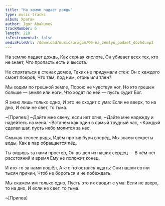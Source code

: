 ```yaml
---
title: "На землю падает дождь"
type: music-tracks
album: Ураган
author: Igor Abakumov
trackNumber: 6
length: 210
isInstrumental: false
mediaFileUrl: /download/music/uragan/06-na_zemlyu_padaet_dozhd.mp3
---
```


На землю падает дождь,
Как серная кислота,
Он убивает всех тех, кто не знает,
Что пропасть есть и высота.

Не спрятаться в стенах домов,
Таких не придумали стен:
Он с каждого смоет покров,
Что там, под ним, огонь или тлен?

Мы ходим по грешной земле,
Порою не чувствуя ног,
Но кто грешен больше — земля или ноги,
Что ходят по ней — пусть судит Бог.

Я знаю лишь только одно,
И это не сходит с ума:
Если не вверх, то на дно,
И если не свет, то тьма.

~[Припев:]
~Дайте мне свечу, если нет огня,
~Дайте мне надежду и надейтесь на меня.
~Встанем как один в самый трудный час,
~Каждый сделал шаг, пусть небо молится за нас.

Смыкая теснее ряды,
Идём против бури вперёд,
Мы знаем секреты воды,
Как в пар обращается лёд.

Ты видишь за нами простор,
Он вышел из наших сердец —
В нём нет расстояний и время
Ему не положит конец.

И кто-то за нами пошёл,
А кто-то остался ждать:
Они нашли сотни тысяч причин,
Чтоб не бороться и не побеждать.

Мы скажем им только одно,
Пусть это их сводит с ума:
Если не вверх, то на дно,
И если не свет, то тьма.

~[Припев]
